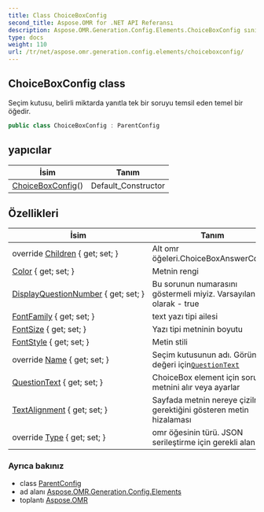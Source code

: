 ```yaml
---
title: Class ChoiceBoxConfig
second_title: Aspose.OMR for .NET API Referansı
description: Aspose.OMR.Generation.Config.Elements.ChoiceBoxConfig sınıf. Seçim kutusu belirli miktarda yanıtla tek bir soruyu temsil eden temel bir öğedir.
type: docs
weight: 110
url: /tr/net/aspose.omr.generation.config.elements/choiceboxconfig/
---
```

## ChoiceBoxConfig class

Seçim kutusu, belirli miktarda yanıtla tek bir soruyu temsil eden temel bir öğedir.

```csharp
public class ChoiceBoxConfig : ParentConfig
```

## yapıcılar

| İsim | Tanım |
| --- | --- |
| [ChoiceBoxConfig](choiceboxconfig/)() | Default_Constructor |

## Özellikleri

| İsim | Tanım |
| --- | --- |
| override [Children](../../aspose.omr.generation.config.elements/choiceboxconfig/children/) { get; set; } | Alt omr öğeleri.ChoiceBoxAnswerConfig |
| [Color](../../aspose.omr.generation.config.elements/choiceboxconfig/color/) { get; set; } | Metnin rengi |
| [DisplayQuestionNumber](../../aspose.omr.generation.config.elements/choiceboxconfig/displayquestionnumber/) { get; set; } | Bu sorunun numarasını göstermeli miyiz. Varsayılan olarak - true |
| [FontFamily](../../aspose.omr.generation.config.elements/choiceboxconfig/fontfamily/) { get; set; } | text yazı tipi ailesi |
| [FontSize](../../aspose.omr.generation.config.elements/choiceboxconfig/fontsize/) { get; set; } | Yazı tipi metninin boyutu |
| [FontStyle](../../aspose.omr.generation.config.elements/choiceboxconfig/fontstyle/) { get; set; } | Metin stili |
| override [Name](../../aspose.omr.generation.config.elements/choiceboxconfig/name/) { get; set; } | Seçim kutusunun adı. Görüntü değeri için[`QuestionText`](./questiontext/) |
| [QuestionText](../../aspose.omr.generation.config.elements/choiceboxconfig/questiontext/) { get; set; } | ChoiceBox element için soru metnini alır veya ayarlar |
| [TextAlignment](../../aspose.omr.generation.config.elements/choiceboxconfig/textalignment/) { get; set; } | Sayfada metnin nereye çizilmesi gerektiğini gösteren metin hizalaması |
| override [Type](../../aspose.omr.generation.config.elements/choiceboxconfig/type/) { get; set; } | omr öğesinin türü. JSON serileştirme için gerekli alan. |

### Ayrıca bakınız

* class [ParentConfig](../../aspose.omr.generation.config/parentconfig/)
* ad alanı [Aspose.OMR.Generation.Config.Elements](../../aspose.omr.generation.config.elements/)
* toplantı [Aspose.OMR](../../)


